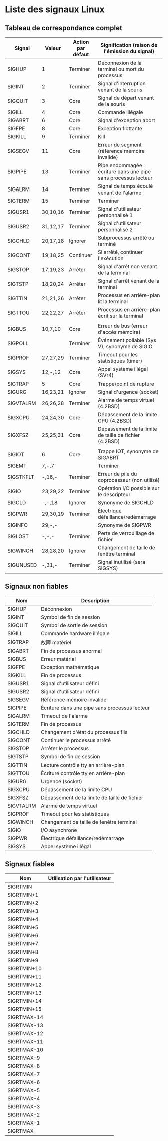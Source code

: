 # Liste des signaux Linux


## Tableau de correspondance complet

| Signal    | Valeur | Action par défaut | Signification (raison de l'émission du signal) |
| --------- | ------- | ---------------- | ------------------------------------------- |
| SIGHUP    | 1       | Terminer         | Déconnexion de la terminal ou mort du processus |
| SIGINT    | 2       | Terminer         | Signal d'interruption venant de la souris      |
| SIGQUIT   | 3       | Core             | Signal de départ venant de la souris         |
| SIGILL    | 4       | Core             | Commande illégale                            |
| SIGABRT   | 6       | Core             | Signal d'exception abort                     |
| SIGFPE    | 8       | Core             | Exception flottante                          |
| SIGKILL   | 9       | Terminer         | Kill                                        |
| SIGSEGV   | 11      | Core             | Erreur de segment (référence mémoire invalide) |
| SIGPIPE   | 13      | Terminer         | Pipe endommagée : écriture dans une pipe sans processus lecteur |
| SIGALRM   | 14      | Terminer         | Signal de temps écoulé venant de l'alarme     |
| SIGTERM   | 15      | Terminer         | Terminer                                    |
| SIGUSR1   | 30,10,16 | Terminer         | Signal d'utilisateur personnalisé 1           |
| SIGUSR2   | 31,12,17 | Terminer         | Signal d'utilisateur personnalisé 2           |
| SIGCHLD   | 20,17,18 | Ignorer          | Subprocessus arrêté ou terminé               |
| SIGCONT   | 19,18,25 | Continuer        | Si arrêté, continuer l'exécution              |
| SIGSTOP   | 17,19,23 | Arrêter          | Signal d'arrêt non venant de la terminal      |
| SIGTSTP   | 18,20,24 | Arrêter          | Signal d'arrêt venant de la terminal        |
| SIGTTIN   | 21,21,26 | Arrêter          | Processus en arrière-plan lit la terminal    |
| SIGTTOU   | 22,22,27 | Arrêter          | Processus en arrière-plan écrit sur la terminal |
|           |          |                  |                                             |
| SIGBUS    | 10,7,10  | Core             | Erreur de bus (erreur d'accès mémoire)       |
| SIGPOLL   |          | Terminer         | Événement pollable (Sys V), synonyme de SIGIO  |
| SIGPROF   | 27,27,29 | Terminer         | Timeout pour les statistiques (timer)        |
| SIGSYS    | 12,-,12  | Core             | Appel système illégal (SVr4)                |
| SIGTRAP   | 5       | Core             | Trappe/point de rupture                     |
| SIGURG    | 16,23,21 | Ignorer          | Signal d'urgence (socket)                   |
| SIGVTALRM | 26,26,28 | Terminer         | Alarme de temps virtuel (4.2BSD)             |
| SIGXCPU   | 24,24,30 | Core             | Dépassement de la limite CPU (4.2BSD)        |
| SIGXFSZ   | 25,25,31 | Core             | Dépassement de la limite de taille de fichier (4.2BSD) |
|           |          |                  |                                             |
| SIGIOT    | 6       | Core             | Trappe IOT, synonyme de SIGABRT               |
| SIGEMT    | 7,-,7    |                  | Terminer                                    |
| SIGSTKFLT | -,16,-   | Terminer         | Erreur de pile du coprocesseur (non utilisé)  |
| SIGIO     | 23,29,22 | Terminer         | Opération I/O possible sur le descripteur      |
| SIGCLD    | -,-,18   | Ignorer          | Synonyme de SIGCHLD                         |
| SIGPWR    | 29,30,19 | Terminer         | Électrique défaillance/redémarrage          |
| SIGINFO   | 29,-,-   |                  | Synonyme de SIGPWR                          |
| SIGLOST   | -,-,-    | Terminer         | Perte de verrouillage de fichier            |
| SIGWINCH  | 28,28,20 | Ignorer          | Changement de taille de fenêtre terminal      |
| SIGUNUSED | -,31,-   | Terminer         | Signal inutilisé (sera SIGSYS)              |


## Signaux non fiables

| Nom       | Description                  |
| --------- | --------------------------- |
| SIGHUP    | Déconnexion                 |
| SIGINT    | Symbol de fin de session     |
| SIGQUIT   | Symbol de sortie de session  |
| SIGILL    | Commande hardware illégale   |
| SIGTRAP  |故障 matériel               |
| SIGABRT   | Fin de processus anormal     |
| SIGBUS    | Erreur matériel              |
| SIGFPE    | Exception mathématique       |
| SIGKILL   | Fin de processus             |
| SIGUSR1   | Signal d'utilisateur défini  |
| SIGUSR2   | Signal d'utilisateur défini  |
| SIGSEGV   | Référence mémoire invalide  |
| SIGPIPE   | Écriture dans une pipe sans processus lecteur |
| SIGALRM   | Timeout de l'alarme           |
| SIGTERM   | Fin de processus             |
| SIGCHLD   | Changement d'état du processus fils |
| SIGCONT   | Continuer le processus arrêté |
| SIGSTOP   | Arrêter le processus         |
| SIGTSTP   | Symbol de fin de session     |
| SIGTTIN   | Lecture contrôle tty en arrière-plan |
| SIGTTOU   | Écriture contrôle tty en arrière-plan |
| SIGURG    | Urgence (socket)            |
| SIGXCPU   | Dépassement de la limite CPU |
| SIGXFSZ   | Dépassement de la limite de taille de fichier |
| SIGVTALRM | Alarme de temps virtuel      |
| SIGPROF   | Timeout pour les statistiques |
| SIGWINCH  | Changement de taille de fenêtre terminal |
| SIGIO     | I/O asynchrone              |
| SIGPWR    | Électrique défaillance/redémarrage |
| SIGSYS    | Appel système illégal        |

## Signaux fiables

| Nom       | Utilisation par l'utilisateur |
| ----------- | --------------------------- |
| SIGRTMIN   |                              |
| SIGRTMIN+1 |                              |
| SIGRTMIN+2 |                              |
| SIGRTMIN+3 |                              |
| SIGRTMIN+4 |                              |
| SIGRTMIN+5 |                              |
| SIGRTMIN+6 |                              |
| SIGRTMIN+7 |                              |
| SIGRTMIN+8 |                              |
| SIGRTMIN+9 |                              |
| SIGRTMIN+10 |                             |
| SIGRTMIN+11 |                             |
| SIGRTMIN+12 |                             |
| SIGRTMIN+13 |                             |
| SIGRTMIN+14 |                             |
| SIGRTMIN+15 |                             |
| SIGRTMAX-14 |                             |
| SIGRTMAX-13 |                             |
| SIGRTMAX-12 |                             |
| SIGRTMAX-11 |                             |
| SIGRTMAX-10 |                             |
| SIGRTMAX-9  |                             |
| SIGRTMAX-8  |                             |
| SIGRTMAX-7  |                             |
| SIGRTMAX-6  |                             |
| SIGRTMAX-5  |                             |
| SIGRTMAX-4  |                             |
| SIGRTMAX-3  |                             |
| SIGRTMAX-2  |                             |
| SIGRTMAX-1  |                             |
| SIGRTMAX   |                             |
